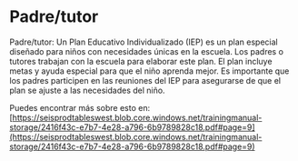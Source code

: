 # Padre/tutor
Padre/tutor: Un Plan Educativo Individualizado (IEP) es un plan especial diseñado para niños con necesidades únicas en la escuela. Los padres o tutores trabajan con la escuela para elaborar este plan. El plan incluye metas y ayuda especial para que el niño aprenda mejor. Es importante que los padres participen en las reuniones del IEP para asegurarse de que el plan se ajuste a las necesidades del niño.

Puedes encontrar más sobre esto en: [https://seisprodtableswest.blob.core.windows.net/trainingmanual-storage/2416f43c-e7b7-4e28-a796-6b9789828c18.pdf#page=9](https://seisprodtableswest.blob.core.windows.net/trainingmanual-storage/2416f43c-e7b7-4e28-a796-6b9789828c18.pdf#page=9)
